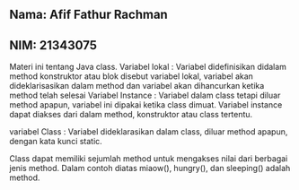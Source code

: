 ## Nama: Afif Fathur Rachman
## NIM: 21343075
Materi ini tentang Java class. Variabel lokal : Variabel didefinisikan didalam method konstruktor atau blok disebut variabel lokal, variabel akan dideklarisasikan dalam method dan variabel akan dihancurkan ketika method telah selesai
Variabel Instance : Variabel dalam class tetapi diluar method apapun, variabel ini dipakai ketika class dimuat. Variabel instance dapat diakses dari dalam method, konstruktor atau class tertentu.

variabel Class : Variabel dideklarasikan dalam class, diluar method apapun, dengan kata kunci static.

Class dapat memiliki sejumlah method untuk mengakses nilai dari berbagai jenis method. Dalam contoh diatas miaow(), hungry(), dan sleeping() adalah method.
